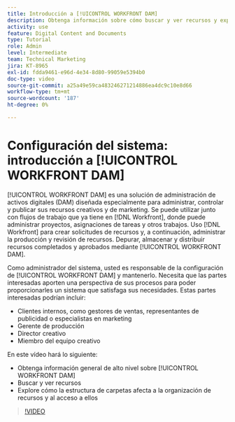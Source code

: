 ```yaml
---
title: Introducción a [!UICONTROL WORKFRONT DAM]
description: Obtenga información sobre cómo buscar y ver recursos y explorar cómo la estructura de carpetas afecta a la organización de recursos y al acceso en [!UICONTROL WORKFRONT DAM].
activity: use
feature: Digital Content and Documents
type: Tutorial
role: Admin
level: Intermediate
team: Technical Marketing
jira: KT-8965
exl-id: fdda9461-e96d-4e34-8d80-99059e5394b0
doc-type: video
source-git-commit: a25a49e59ca483246271214886ea4dc9c10e8d66
workflow-type: tm+mt
source-wordcount: '187'
ht-degree: 0%

---
```


# Configuración del sistema: introducción a [!UICONTROL WORKFRONT DAM]

[!UICONTROL WORKFRONT DAM] es una solución de administración de activos digitales (DAM) diseñada especialmente para administrar, controlar y publicar sus recursos creativos y de marketing. Se puede utilizar junto con flujos de trabajo que ya tiene en [!DNL Workfront], donde puede administrar proyectos, asignaciones de tareas y otros trabajos. Uso [!DNL Workfront] para crear solicitudes de recursos y, a continuación, administrar la producción y revisión de recursos. Depurar, almacenar y distribuir recursos completados y aprobados mediante [!UICONTROL WORKFRONT DAM].


Como administrador del sistema, usted es responsable de la configuración de [!UICONTROL WORKFRONT DAM] y mantenerlo. Necesita que las partes interesadas aporten una perspectiva de sus procesos para poder proporcionarles un sistema que satisfaga sus necesidades. Estas partes interesadas podrían incluir:

* Clientes internos, como gestores de ventas, representantes de publicidad o especialistas en marketing
* Gerente de producción
* Director creativo
* Miembro del equipo creativo

En este vídeo hará lo siguiente:

* Obtenga información general de alto nivel sobre [!UICONTROL WORKFRONT DAM]
* Buscar y ver recursos
* Explore cómo la estructura de carpetas afecta a la organización de recursos y al acceso a ellos

>[!VIDEO](https://video.tv.adobe.com/v/335228/?quality=12&learn=on)
